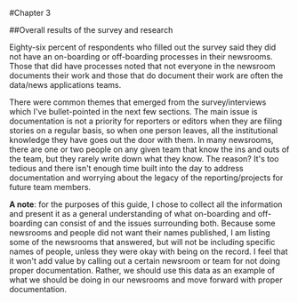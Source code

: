 #Chapter 3 

##Overall results of the survey and research

Eighty-six percent of respondents who filled out the survey said they did not have an on-boarding or off-boarding processes in their newsrooms. Those that did have processes noted that not everyone in the newsroom documents their work and those that do document their work are often the data/news applications teams.

There were common themes that emerged from the survey/interviews which I've bullet-pointed in the next few sections. The main issue is documentation is not a priority for reporters or editors when they are filing stories on a regular basis, so when one person leaves, all the institutional knowledge they have goes out the door with them. In many newsrooms, there are one or two people on any given team that know the ins and outs of the team, but they rarely write down what they know. The reason? It's too tedious and there isn't enough time built into the day to address documentation and worrying about the legacy of the reporting/projects for future team members.

**A note**: for the purposes of this guide, I chose to collect all the information and present it as a general understanding of what on-boarding and off-boarding can consist of and the issues surrounding both. Because some newsrooms and people did not want their names published, I am listing some of the newsrooms that answered, but will not be including specific names of people, unless they were okay with being on the record. I feel that it won't add value by calling out a certain newsroom or team for not doing proper documentation. Rather, we should use this data as an example of what we should be doing in our newsrooms and move forward with proper documentation.